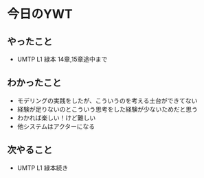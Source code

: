 # 今日のYWT

## やったこと

- UMTP L1 緑本 14章,15章途中まで

## わかったこと

- モデリングの実践をしたが、こういうのを考える土台ができてない
- 経験が足りないのとこういう思考をした経験が少ないためだと思う
- わかれば楽しい！けど難しい
- 他システムはアクターになる

## 次やること

- UMTP L1 緑本続き
